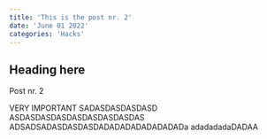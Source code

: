 ```yaml
---
title: 'This is the post nr. 2'
date: 'June 01 2022'
categories: 'Hacks'
---
```


## Heading here

Post nr. 2

<Emphasize type='important'>
    VERY IMPORTANT SADASDASDASDASD
    ASDASDASDASDASDASDASDASDAS
    ADSADSADASDASDASDADADADADADADADADa
    adadadadaDADAA
</Emphasize>